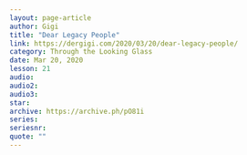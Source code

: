 ```yaml
---
layout: page-article
author: Gigi
title: "Dear Legacy People"
link: https://dergigi.com/2020/03/20/dear-legacy-people/
category: Through the Looking Glass
date: Mar 20, 2020
lesson: 21
audio: 
audio2: 
audio3: 
star: 
archive: https://archive.ph/pO81i
series: 
seriesnr: 
quote: ""
---
```

